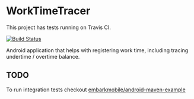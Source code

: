 # WorkTimeTracer

This project has tests running on Travis CI.

[![Build Status](https://travis-ci.org/rafalmag/WorkTimeTracer.svg?branch=master)](https://travis-ci.org/rafalmag/WorkTimeTracer)

Android application that helps with registering work time, including tracing undertime / overtime balance.

## TODO
To run integration tests checkout [embarkmobile/android-maven-example](https://github.com/embarkmobile/android-maven-example)